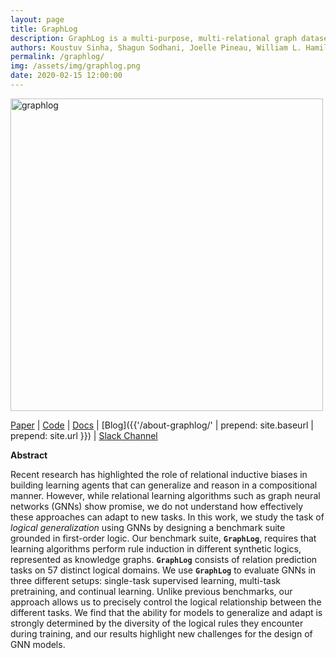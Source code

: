 ```yaml
---
layout: page
title: GraphLog
description: GraphLog is a multi-purpose, multi-relational graph dataset built using rules grounded in first-order logic.
authors: Koustuv Sinha, Shagun Sodhani, Joelle Pineau, William L. Hamilton
permalink: /graphlog/
img: /assets/img/graphlog.png
date: 2020-02-15 12:00:00
---
```


<img src="{{ '/assets/img/graphlog.png' | prepend: site.baseurl | prepend: site.url }}" alt="graphlog" width="500"/>

[Paper](https://arxiv.org/pdf/2003.06560.pdf) \| [Code](https://github.com/facebookresearch/GraphLog) \| [Docs](https://graphlog.readthedocs.io/en/latest/) \| [Blog]({{'/about-graphlog/' | prepend: site.baseurl | prepend: site.url }}) | [Slack Channel](https://join.slack.com/t/logicalml/shared_invite/zt-e7osm7j7-vfIRgJAbEHxYN5D70njvyw)


**Abstract**

Recent research has highlighted the role of relational inductive biases in building learning agents that can generalize and reason in a compositional manner. However, while relational learning algorithms such as graph neural networks (GNNs) show promise, we do not understand how effectively these approaches can adapt to new tasks. In this work, we study the task of _logical generalization_ using GNNs by designing a benchmark suite grounded in first-order logic. 
Our benchmark suite, **`GraphLog`**, requires that learning algorithms perform rule induction in different synthetic logics, represented as knowledge graphs. **`GraphLog`** consists of relation prediction tasks on 57 distinct logical domains.
We use **`GraphLog`** to evaluate GNNs in three different setups: single-task supervised learning, multi-task pretraining, and continual learning. Unlike previous benchmarks, our approach allows us to precisely control the logical relationship between the different tasks. We find that the ability for models to generalize and adapt is strongly determined by the diversity of the logical rules they encounter during training, and our results highlight new challenges for the design of GNN models. 